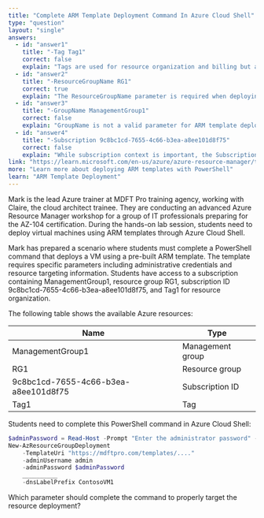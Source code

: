 ```yaml
---
title: "Complete ARM Template Deployment Command In Azure Cloud Shell"
type: "question"
layout: "single"
answers:
  - id: "answer1"
    title: "-Tag Tag1"
    correct: false
    explain: "Tags are used for resource organization and billing but are not required parameters for VM deployment. Tags can be specified but won't complete the basic deployment command structure."
  - id: "answer2"
    title: "-ResourceGroupName RG1"
    correct: true
    explain: "The ResourceGroupName parameter is required when deploying ARM templates as it specifies the target resource group where the VM will be created. This is a mandatory parameter for the New-AzResourceGroupDeployment cmdlet."
  - id: "answer3"
    title: "-GroupName ManagementGroup1"
    correct: false
    explain: "GroupName is not a valid parameter for ARM template deployments. Management groups are used for organizing subscriptions and applying governance policies, not for resource deployments."
  - id: "answer4"
    title: "-Subscription 9c8bc1cd-7655-4c66-b3ea-a8ee101d8f75"
    correct: false
    explain: "While subscription context is important, the Subscription parameter is not required when the context is already set. The ResourceGroupName parameter is more critical for specifying the deployment target."
link: "https://learn.microsoft.com/en-us/azure/azure-resource-manager/templates/deploy-powershell"
more: "Learn more about deploying ARM templates with PowerShell"
learn: "ARM Template Deployment"
---
```


Mark is the lead Azure trainer at MDFT Pro training agency, working with Claire, the cloud architect trainee. They are conducting an advanced Azure Resource Manager workshop for a group of IT professionals preparing for the AZ-104 certification. During the hands-on lab session, students need to deploy virtual machines using ARM templates through Azure Cloud Shell. 

Mark has prepared a scenario where students must complete a PowerShell command that deploys a VM using a pre-built ARM template. The template requires specific parameters including administrative credentials and resource targeting information. Students have access to a subscription containing ManagementGroup1, resource group RG1, subscription ID 9c8bc1cd-7655-4c66-b3ea-a8ee101d8f75, and Tag1 for resource organization.

The following table shows the available Azure resources:

| Name | Type |
|------|------|
| ManagementGroup1 | Management group |
| RG1 | Resource group |
| 9c8bc1cd-7655-4c66-b3ea-a8ee101d8f75 | Subscription ID |
| Tag1 | Tag |

Students need to complete this PowerShell command in Azure Cloud Shell:

```powershell
$adminPassword = Read-Host -Prompt "Enter the administrator password" -AsSecureString
New-AzResourceGroupDeployment
    -TemplateUri "https://mdftpro.com/templates/...."
    -adminUsername admin
    -adminPassword $adminPassword
    __________
    -dnsLabelPrefix ContosoVM1
```

Which parameter should complete the command to properly target the resource deployment?